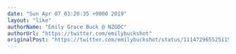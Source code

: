 ```yaml
---
date: "Sun Apr 07 03:20:35 +0000 2019"
layout: "like"
authorName: "Emily Grace Buck @ NZGDC"
authorUrl: "https://twitter.com/emilybuckshot"
originalPost: "https://twitter.com/emilybuckshot/status/1114729655251156992"
---
```

